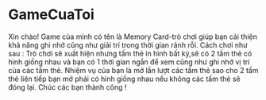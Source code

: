 # GameCuaToi
Xin chào! Game của mình có tên là Memory Card-trò chơi giúp bạn cải thiện khả năng ghi nhớ cũng như giải trí trong thời gian rảnh rỗi.
Cách chơi như sau :
  Trò chơi sẽ xuất hiện nhưng tấm thẻ in hình bất kỳ,sẽ có 2 tấm thẻ có hình giống nhau và bạn có 1 thời gian ngắn để xem cũng như ghi nhớ vị trí của các tấm thẻ.
  Nhiệm vụ của bạn là mở lần lượt các tấm thẻ sao cho 2 tấm thẻ liên tiếp bạn mở phải có hình giống nhau nếu không các tấm thẻ sẽ đóng lại.
  Chúc các bạn thành công !
